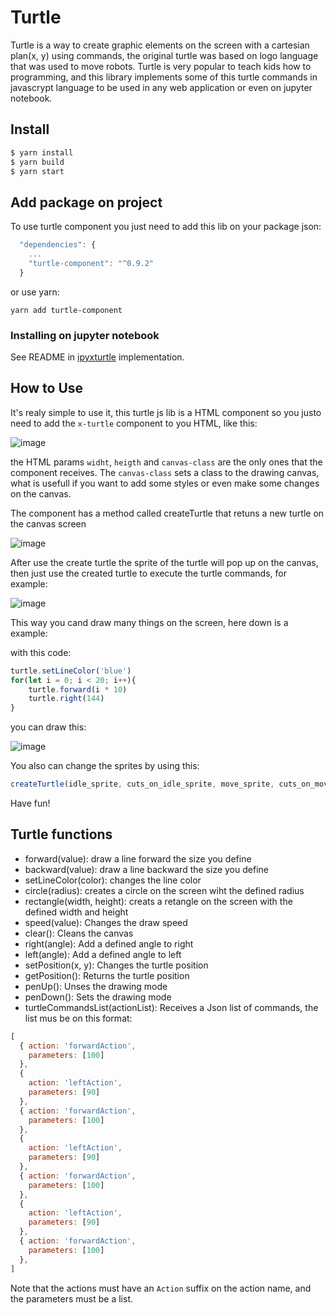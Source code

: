 # Turtle

  Turtle is a way to create graphic elements on the screen with a cartesian plan(x, y) using commands, the original turtle was based on logo language that was used to move robots. Turtle is very popular to teach kids how to programming, and this library implements some of this turtle commands in javascrypt language to be used in any web application or even on jupyter notebook.

## Install

```sh
$ yarn install
$ yarn build
$ yarn start
```

## Add package on project

  To use turtle component you just need to add this lib on your package json:

  ```javascript
    "dependencies": {
      ...
      "turtle-component": "^0.9.2"
    }
  ```
   or use yarn:

   `yarn add turtle-component`
   
### Installing on jupyter notebook

See README in [ipyxturtle](https://github.com/x-turtle/ipyxturtle) implementation.

## How to Use

It's realy simple to use it, this turtle js lib is a HTML component so you justo need to add the `x-turtle` component to you HTML, like this:

![image](https://user-images.githubusercontent.com/20938232/141322294-3098e273-73a8-46d2-b84a-3f0c893000b1.png)

the HTML params `widht`, `heigth` and `canvas-class` are the only ones that the component receives. The `canvas-class` sets a class to the drawing canvas, what is usefull if you want to add some styles or even make some changes on the canvas.

The component has a method called createTurtle that retuns a new turtle on the canvas screen

![image](https://user-images.githubusercontent.com/20938232/141324518-36f2a24f-c5a6-49fb-a7cc-bf56747d8d31.png)

After use the create turtle the sprite of the turtle will pop up on the canvas, then just use the created turtle to execute the turtle commands, for example:

![image](https://user-images.githubusercontent.com/20938232/141324887-279592f2-871e-4f3a-a66f-d6ff3cd9a72c.png)

This way you cand draw many things on the screen, here down is a example:

with this code:

```javascript
turtle.setLineColor('blue')
for(let i = 0; i < 20; i++){
    turtle.forward(i * 10)
    turtle.right(144)
}
```
you can draw this:

![image](https://user-images.githubusercontent.com/20938232/141325463-5c952176-cd87-4fb2-8a57-3baf1fef9e65.png)

You also can change the sprites by using this:

```javascript
createTurtle(idle_sprite, cuts_on_idle_sprite, move_sprite, cuts_on_move_sprite, scale)
```

Have fun!

## Turtle functions

* forward(value): draw a line forward the size you define
* backward(value): draw a line backward the size you define
* setLineColor(color): changes the line color
* circle(radius): creates a circle on the screen wiht the defined radius
* rectangle(width, height): creats a retangle on the screen with the defined width and height
* speed(value): Changes the draw speed
* clear(): Cleans the canvas
* right(angle): Add a defined angle to right
* left(angle): Add a defined angle to left
* setPosition(x, y): Changes the turtle position
* getPosition(): Returns the turtle position
* penUp(): Unses the drawing mode
* penDown(): Sets the drawing mode
* turtleCommandsList(actionList): Receives a Json list of commands, the list mus be on this format:

```javascript
[
  { action: 'forwardAction',
    parameters: [100]
  },
  {
    action: 'leftAction',
    parameters: [90]
  },
  { action: 'forwardAction',
    parameters: [100]
  },
  {
    action: 'leftAction',
    parameters: [90]
  },
  { action: 'forwardAction',
    parameters: [100]
  },
  {
    action: 'leftAction',
    parameters: [90]
  },
  { action: 'forwardAction',
    parameters: [100]
  },
]
```

Note that the actions must have an `Action` suffix on the action name, and the parameters must be a list.
